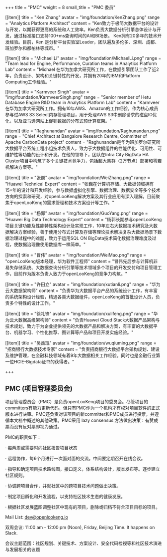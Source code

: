 +++
title = "PMC"
weight = 8
small_title = "PMC 委员"

[[item]]
    title = "Ken Zhang"
    avatar = "img/foundation/KenZhang.png"
    range = "Analytics Platform Architect"
    content = "Ken致力于极简大数据平台的设计与开发，以期获得更高的系统和人工效率。Ken负责大数据分析引擎总体设计与开发，通过标准接口支持100+ms查询时间的AI和BI场景。 Ken拥有20多年的技术开发经验。目前，Ken 是分析平台实验室Leader，团队遍及多伦多、深圳、成都、班加罗尔和都柏林等城市。"

[[item]]
    title = "Michael Li"
    avatar = "img/foundation/MichaelLi.png"
    range = "Team lead for Engine, Performance, Curation teams in Analytics Platform Lab"
    content = "Michael 在华为加拿大研究所工作，在数据引擎团队工作了近2年，负责设计、架构和关键特性的开发，并拥有20年的IBM和Platform Computing工作经验。"

[[item]]
    title = "Karmveer Singh"
    avatar = "img/foundation/KarmveerSingh.png"
    range = "Senior member of Hetu Database Engine R&D team in Analytics Platform Lab"
    content = "Karmveer在华为加拿大研究所工作。拥有10年AWS、Amazon的工作经验。作为核心成员参与过AWS S3 Select内存管理项目，用于处理AWS S3中删除请求的磁盘IO优化，以及亚马逊网站上促销数据的分布式预计算框架。"

[[item]]
    title = "Raghunandan"
    avatar = "img/foundation/Raghunandan.png"
    range = "Chief Architect at Bangalore Research Centre, Committer of Apache CarbonData project"
    content = "Raghunandan是华为班加罗尔研究所大数据平台系统工程小组技术负责人，致力于大数据组件的性能优化、可用性、可维护性等功能的设计和开发。在他的领导下，团队在Intra City BigData HA Cluster项目中构筑了多个关键技术竞争力，包括超大集群（2万节点）部署和零宕机解决方案等。"

[[item]]
    title = "张巍"
    avatar = "img/foundation/WeiZhang.png"
    range = "Huawei Technical Expert"
    content = "张巍在计算机存储、大数据领域拥有15+年的设计和开发经验，参与数据虚拟化引擎、数据治理、数据安全等多个技术方向的探索和研究，对openLooKeng解决方案及其行业应用有深入理解。目前聚焦于openLooKeng的需求管理和技术方案设计等工作。"

[[item]]
    title = "杨郭"
    avatar = "img/foundation/GuoYang.png"
    range = "Huawei Big Data Technology Expert"
    content = "杨郭长期参与openLooKeng项目关键功能及性能特性架构设计及实现工作，10年左右大数据技术研究及大数据解决方案经验，善于使用分布式计算及存储等理论技术解决复杂大数据场景下数据治理过程中的难题，致力于运用SQL ON BigData技术简化数据治理难度及过程，使数据治理像使用数据库一样简单。"


[[item]]
    title = "冒伟"
    avatar = "img/foundation/WeiMao.png"
    range = "openLooKeng版本经理，华为软件工程师"
    content = "冒伟先后参与计算机非易失存储系统、大数据查询分析引擎等技术领域多个项目的开发交付和项目管理工作，目前作为版本负责人致力于openLooKeng的竞争力构筑。"


[[item]]
    title = "许田立"
    avatar = "img/foundation/xutianli.png"
    range = "华为云大数据架构师"
    content = "负责华为大数据平台产品的系统设计工作，有丰富的系统架构设计经验，精通各类大数据组件，openLooKeng的首批设计人员，负责多个特性的设计工作。"


[[item]]
    title = "徐礼锋"
    avatar = "img/foundation/xulifeng.png"
    range = "华为云大数据高级架构师"
    content = "负责Huawei Cloud Stack大数据产品架构与技术规划，致力于为企业提供领先的大数据产品和解决方案，有丰富的大数据平台、机器学习、个性化推荐、图计算等产品和项目开发实施经验。"

[[item]]
    title = "吴酋珉"
    avatar = "img/foundation/wuqiuming.png"
    range = "招商银行大数据技术专家"
    content = "负责招商银行大数据平台架构规划、建设及维护管理，在金融科技领域有着9年大数据相关工作经验。同时也是金融行业第一位HCIE-Bigdata证书的获得者。"

+++

## PMC (项目管理委员会)  


项目管理委员会（PMC）是负责openLooKeng项目的委员会。尽管项目的committers有能力更新代码，但只有PMC作为一个机构才有权对项目软件的正式版本进行决策。PMC还负责对该项目的新committer和PMC成员进行投票，并遵循本文档中概述的其他政策。PMC采用 lazy consensus 方法做出决策：有赞成票而没有反对票即视为通过。


PMC的职责如下：

· 每两周或需要时向社区报告项目状态

· 远程协作，每6个月进行一次面对面的交流。中间要定期召开在线会议。

· 指导和确定项目技术路线图，接口定义，体系结构设计，版本发布等。逐步建立社区规则。

· 协调跨项目合作，并就社区中的跨项目技术问题做出决策。

· 制定项目孵化和开发流程，以支持社区技术生态的健康发展。

· 根据社区发展蓝图调整社区中现有的项目，删除或归档不符合项目目标的项目。

Mail List: dev@openlookeng.io

双周会议: 11:00 am - 12:00 pm (Noon), Friday, Beijing Time. It happens on Slack.  

会议主题范围：社区规划、关键技术、方案设计、安全代码检视等和社区技术演进与发展相关的议题